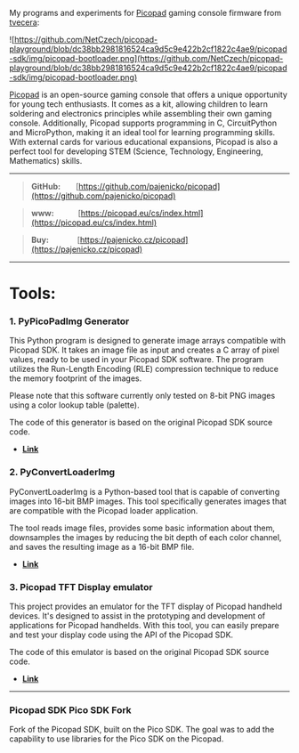 My programs and experiments for [Picopad](https://picopad.eu/cs/index.html) gaming console firmware from [tvecera](https://github.com/tvecera/picopad-playground):

![https://github.com/NetCzech/picopad-playground/blob/dc38bb2981816524ca9d5c9e422b2cf1822c4ae9/picopad-sdk/img/picopad-bootloader.png](https://github.com/NetCzech/picopad-playground/blob/dc38bb2981816524ca9d5c9e422b2cf1822c4ae9/picopad-sdk/img/picopad-bootloader.png)

[Picopad](https://picopad.eu/cs/index.html) is an open-source gaming console that offers a unique opportunity for young tech enthusiasts. It comes as a kit, allowing children to learn soldering and electronics principles while assembling their own gaming console. Additionally, Picopad supports programming in C, CircuitPython and MicroPython, making it an ideal tool for learning programming skills. With external cards for various educational expansions, Picopad is also a perfect tool for developing STEM (Science, Technology, Engineering, Mathematics) skills.

---
> **GitHub:**&nbsp;&nbsp;&nbsp;&nbsp;&nbsp;&nbsp;&nbsp;[https://github.com/pajenicko/picopad](https://github.com/pajenicko/picopad)

> **www:**&nbsp;&nbsp;&nbsp;&nbsp;&nbsp;&nbsp;&nbsp;&nbsp;&nbsp;&nbsp;&nbsp;[https://picopad.eu/cs/index.html](https://picopad.eu/cs/index.html)

> **Buy:**&nbsp;&nbsp;&nbsp;&nbsp;&nbsp;&nbsp;&nbsp;&nbsp;&nbsp;&nbsp;&nbsp;&nbsp;&nbsp;[https://pajenicko.cz/picopad](https://pajenicko.cz/picopad)
---

# Tools:

### **1. PyPicoPadImg Generator**

This Python program is designed to generate image arrays compatible with Picopad SDK. It takes an image file as input and 
creates a C array of pixel values, ready to be used in your Picopad SDK software. The program utilizes the 
Run-Length Encoding (RLE) compression technique to reduce the memory footprint of the images.

Please note that this software currently only tested on 8-bit PNG images using a color lookup table (palette).

The code of this generator is based on the original Picopad SDK source code.

- **[Link](https://github.com/NetCzech/picopad-playground/tree/848e8973c58df0e720713a50837a7a9e324ac736/tools/PyPicoPadImg)**

### **2. PyConvertLoaderImg**

PyConvertLoaderImg is a Python-based tool that is capable of converting images into 16-bit BMP images. This tool
specifically generates images that are compatible with the Picopad loader application.

The tool reads image files, provides some basic information about them, downsamples the images by reducing the bit depth
of each color channel, and saves the resulting image as a 16-bit BMP file.

- **[Link](https://github.com/NetCzech/picopad-playground/tree/848e8973c58df0e720713a50837a7a9e324ac736/tools/PyConvertLoaderImg)**

### **3. Picopad TFT Display emulator**

This project provides an emulator for the TFT display of Picopad handheld devices. It's designed to assist in the
prototyping and development of applications for Picopad handhelds. With this tool, you can easily prepare and test your
display code using the API of the Picopad SDK.

The code of this emulator is based on the original Picopad SDK source code.

- **[Link](https://github.com/NetCzech/picopad-playground/tree/848e8973c58df0e720713a50837a7a9e324ac736/tft-emulator)**

---

### Picopad SDK Pico SDK Fork

Fork of the Picopad SDK, built on the Pico SDK. The goal was to add the capability to use libraries for the Pico SDK 
on the Picopad.
